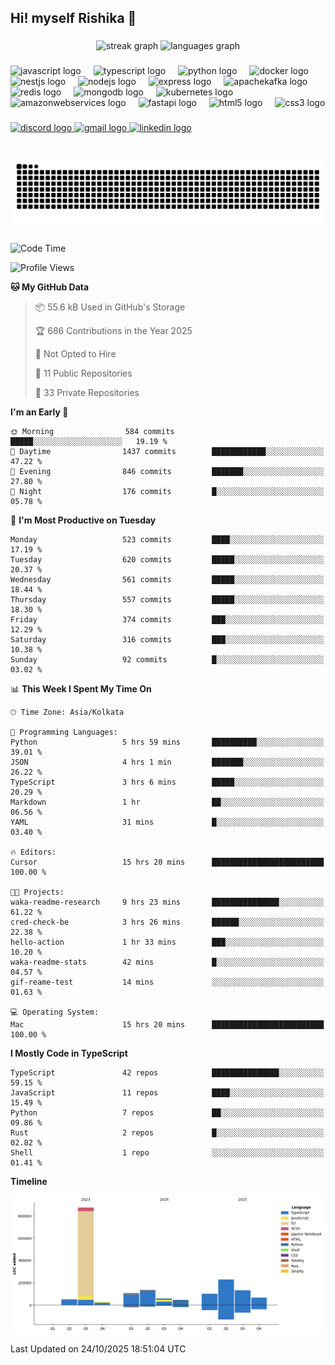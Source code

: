 <h2 align="left">Hi! myself Rishika 👋</h2>

###

<div align="center">
  <img src="https://streak-stats.demolab.com?user=Rishika-dev&locale=en&mode=daily&theme=dracula&hide_border=false&border_radius=5" height="150" alt="streak graph"  />
  <img src="https://github-readme-stats.vercel.app/api/top-langs?username=Rishika-dev&locale=en&hide_title=false&layout=compact&card_width=320&langs_count=5&theme=dracula&hide_border=false" height="150" alt="languages graph"  />
</div>

###

<div align="left">
  <img src="https://cdn.jsdelivr.net/gh/devicons/devicon/icons/javascript/javascript-original.svg" height="30" alt="javascript logo"  />
  <img width="12" />
  <img src="https://cdn.jsdelivr.net/gh/devicons/devicon/icons/typescript/typescript-original.svg" height="30" alt="typescript logo"  />
  <img width="12" />
  <img src="https://cdn.jsdelivr.net/gh/devicons/devicon/icons/python/python-original.svg" height="30" alt="python logo"  />
  <img width="12" />
  <img src="https://cdn.jsdelivr.net/gh/devicons/devicon/icons/docker/docker-original.svg" height="30" alt="docker logo"  />
  <img width="12" />
  <img src="https://cdn.jsdelivr.net/gh/devicons/devicon/icons/nestjs/nestjs-original.svg" height="30" alt="nestjs logo"  />
  <img width="12" />
  <img src="https://cdn.jsdelivr.net/gh/devicons/devicon/icons/nodejs/nodejs-original.svg" height="30" alt="nodejs logo"  />
  <img width="12" />
  <img src="https://cdn.jsdelivr.net/gh/devicons/devicon/icons/express/express-original.svg" height="30" alt="express logo"  />
  <img width="12" />
  <img src="https://cdn.jsdelivr.net/gh/devicons/devicon/icons/apachekafka/apachekafka-original.svg" height="30" alt="apachekafka logo"  />
  <img width="12" />
  <img src="https://cdn.jsdelivr.net/gh/devicons/devicon/icons/redis/redis-original.svg" height="30" alt="redis logo"  />
  <img width="12" />
  <img src="https://cdn.jsdelivr.net/gh/devicons/devicon/icons/mongodb/mongodb-original.svg" height="30" alt="mongodb logo"  />
  <img width="12" />
  <img src="https://cdn.jsdelivr.net/gh/devicons/devicon/icons/kubernetes/kubernetes-plain.svg" height="30" alt="kubernetes logo"  />
  <img width="12" />
  <img src="https://cdn.jsdelivr.net/gh/devicons/devicon/icons/amazonwebservices/amazonwebservices-line-wordmark.svg" height="30" alt="amazonwebservices logo"  />
  <img width="12" />
  <img src="https://cdn.jsdelivr.net/gh/devicons/devicon/icons/fastapi/fastapi-original.svg" height="30" alt="fastapi logo"  />
  <img width="12" />
  <img src="https://cdn.jsdelivr.net/gh/devicons/devicon/icons/html5/html5-original.svg" height="30" alt="html5 logo"  />
  <img width="12" />
  <img src="https://cdn.jsdelivr.net/gh/devicons/devicon/icons/css3/css3-original.svg" height="30" alt="css3 logo"  />
</div>

###

<div align="left">
  <a href="_0xrs_" target="_blank">
    <img src="https://img.shields.io/static/v1?message=Discord&logo=discord&label=&color=7289DA&logoColor=white&labelColor=&style=for-the-badge" height="35" alt="discord logo"  />
  </a>
  <a href="iasrishikasharma@gmail.com" target="_blank">
    <img src="https://img.shields.io/static/v1?message=Gmail&logo=gmail&label=&color=D14836&logoColor=white&labelColor=&style=for-the-badge" height="35" alt="gmail logo"  />
  </a>
  <a href="https://www.linkedin.com/in/rishika-sharma-120328202" target="_blank">
    <img src="https://img.shields.io/static/v1?message=LinkedIn&logo=linkedin&label=&color=0077B5&logoColor=white&labelColor=&style=for-the-badge" height="35" alt="linkedin logo"  />
  </a>
</div>

###

<br clear="both">

<img src="https://raw.githubusercontent.com/Rishika-dev/Rishika-dev/output/snake.svg" alt="Snake animation" />

###

<!--START_SECTION:waka-->
![Code Time](http://img.shields.io/badge/Code%20Time-15%20hrs%2020%20mins-blue)

![Profile Views](http://img.shields.io/badge/Profile%20Views-64-blue)

**🐱 My GitHub Data** 

> 📦 55.6 kB Used in GitHub's Storage 
 > 
> 🏆 686 Contributions in the Year 2025
 > 
> 🚫 Not Opted to Hire
 > 
> 📜 11 Public Repositories 
 > 
> 🔑 33 Private Repositories 
 > 
**I'm an Early 🐤** 

```text
🌞 Morning                584 commits         █████░░░░░░░░░░░░░░░░░░░░   19.19 % 
🌆 Daytime                1437 commits        ████████████░░░░░░░░░░░░░   47.22 % 
🌃 Evening                846 commits         ███████░░░░░░░░░░░░░░░░░░   27.80 % 
🌙 Night                  176 commits         █░░░░░░░░░░░░░░░░░░░░░░░░   05.78 % 
```
📅 **I'm Most Productive on Tuesday** 

```text
Monday                   523 commits         ████░░░░░░░░░░░░░░░░░░░░░   17.19 % 
Tuesday                  620 commits         █████░░░░░░░░░░░░░░░░░░░░   20.37 % 
Wednesday                561 commits         █████░░░░░░░░░░░░░░░░░░░░   18.44 % 
Thursday                 557 commits         █████░░░░░░░░░░░░░░░░░░░░   18.30 % 
Friday                   374 commits         ███░░░░░░░░░░░░░░░░░░░░░░   12.29 % 
Saturday                 316 commits         ███░░░░░░░░░░░░░░░░░░░░░░   10.38 % 
Sunday                   92 commits          █░░░░░░░░░░░░░░░░░░░░░░░░   03.02 % 
```


📊 **This Week I Spent My Time On** 

```text
🕑︎ Time Zone: Asia/Kolkata

💬 Programming Languages: 
Python                   5 hrs 59 mins       ██████████░░░░░░░░░░░░░░░   39.01 % 
JSON                     4 hrs 1 min         ███████░░░░░░░░░░░░░░░░░░   26.22 % 
TypeScript               3 hrs 6 mins        █████░░░░░░░░░░░░░░░░░░░░   20.29 % 
Markdown                 1 hr                ██░░░░░░░░░░░░░░░░░░░░░░░   06.56 % 
YAML                     31 mins             █░░░░░░░░░░░░░░░░░░░░░░░░   03.40 % 

🔥 Editors: 
Cursor                   15 hrs 20 mins      █████████████████████████   100.00 % 

🐱‍💻 Projects: 
waka-readme-research     9 hrs 23 mins       ███████████████░░░░░░░░░░   61.22 % 
cred-check-be            3 hrs 26 mins       ██████░░░░░░░░░░░░░░░░░░░   22.38 % 
hello-action             1 hr 33 mins        ███░░░░░░░░░░░░░░░░░░░░░░   10.20 % 
waka-readme-stats        42 mins             █░░░░░░░░░░░░░░░░░░░░░░░░   04.57 % 
gif-reame-test           14 mins             ░░░░░░░░░░░░░░░░░░░░░░░░░   01.63 % 

💻 Operating System: 
Mac                      15 hrs 20 mins      █████████████████████████   100.00 % 
```

**I Mostly Code in TypeScript** 

```text
TypeScript               42 repos            ███████████████░░░░░░░░░░   59.15 % 
JavaScript               11 repos            ████░░░░░░░░░░░░░░░░░░░░░   15.49 % 
Python                   7 repos             ██░░░░░░░░░░░░░░░░░░░░░░░   09.86 % 
Rust                     2 repos             █░░░░░░░░░░░░░░░░░░░░░░░░   02.82 % 
Shell                    1 repo              ░░░░░░░░░░░░░░░░░░░░░░░░░   01.41 % 
```



**Timeline**

![Lines of Code chart](https://raw.githubusercontent.com/Rishika-dev/Rishika-dev/main/assets/bar_graph.png)


 Last Updated on 24/10/2025 18:51:04 UTC
<!--END_SECTION:waka-->

###
